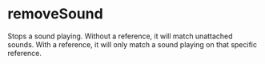 # removeSound

Stops a sound playing. Without a reference, it will match unattached sounds. With a reference, it will only match a sound playing on that specific reference.
